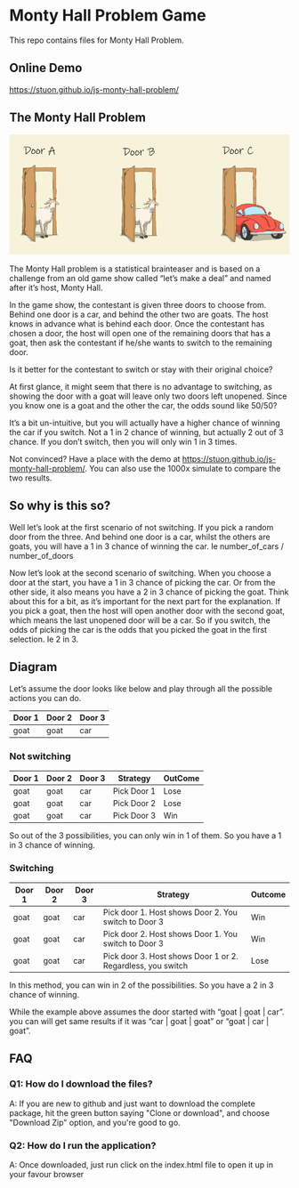 # Monty Hall Problem Game

This repo contains files for Monty Hall Problem.

## Online Demo

https://stuon.github.io/js-monty-hall-problem/

## The Monty Hall Problem

![Alt text](./images/example.PNG)

The Monty Hall problem is a statistical brainteaser and is based on a challenge from an old game show called “let’s make a deal” and named after it’s host, Monty Hall.

In the game show, the contestant is given three doors to choose from. Behind one door is a car, and behind the other two are goats. The host knows in advance what is behind each door. Once the contestant has chosen a door, the host will open one of the remaining doors that has a goat, then ask the contestant if he/she wants to switch to the remaining door.

Is it better for the contestant to switch or stay with their original choice?

At first glance, it might seem that there is no advantage to switching, as showing the door with a goat will leave only two doors left unopened. Since you know one is a goat and the other the car, the odds sound like 50/50?

It’s a bit un-intuitive, but you will actually have a higher chance of winning the car if you switch. Not a 1 in 2 chance of winning, but actually 2 out of 3 chance. If you don’t switch, then you will only win 1 in 3 times.

Not convinced? Have a place with the demo at https://stuon.github.io/js-monty-hall-problem/. You can also use the 1000x simulate to compare the two results.

## So why is this so?

Well let’s look at the first scenario of not switching. If you pick a random door from the three. And behind one door is a car, whilst the others are goats, you will have a 1 in 3 chance of winning the car. Ie number_of_cars / number_of_doors

Now let’s look at the second scenario of switching. When you choose a door at the start, you have a 1 in 3 chance of picking the car. Or from the other side, it also means you have a 2 in 3 chance of picking the goat. Think about this for a bit, as it’s important for the next part for the explanation. If you pick a goat, then the host will open another door with the second goat, which means the last unopened door will be a car. So if you switch, the odds of picking the car is the odds that you picked the goat in the first selection. Ie 2 in 3.

## Diagram

Let’s assume the door looks like below and play through all the possible actions you can do.

| Door 1 | Door 2 | Door 3 |
| ------ | ------ | ------ |
| goat   | goat   | car    |

### Not switching

| Door 1 | Door 2 | Door 3 | Strategy    | OutCome |
| ------ | ------ | ------ | ----------- | ------- |
| goat   | goat   | car    | Pick Door 1 | Lose    |
| goat   | goat   | car    | Pick Door 2 | Lose    |
| goat   | goat   | car    | Pick Door 3 | Win     |

So out of the 3 possibilities, you can only win in 1 of them. So you have a 1 in 3 chance of winning.

### Switching

| Door 1 | Door 2 | Door 3 | Strategy                                                    | Outcome |
| ------ | ------ | ------ | ----------------------------------------------------------- | ------- |
| goat   | goat   | car    | Pick door 1. Host shows Door 2. You switch to Door 3        | Win     |
| goat   | goat   | car    | Pick door 2. Host shows Door 1. You switch to Door 3        | Win     |
| goat   | goat   | car    | Pick door 3. Host shows Door 1 or 2. Regardless, you switch | Lose    |

In this method, you can win in 2 of the possibilities. So you have a 2 in 3 chance of winning.

While the example above assumes the door started with “goat | goat | car”.
you can will get same results if it was “car | goat | goat” or “goat | car | goat”.

## FAQ

### Q1: How do I download the files?

A: If you are new to github and just want to download the complete package, hit the green button saying "Clone or download", and choose "Download Zip" option, and you're good to go.

### Q2: How do I run the application?

A: Once downloaded, just run click on the index.html file to open it up in your favour browser
